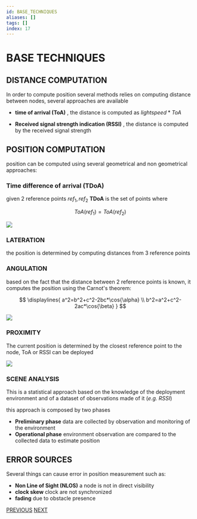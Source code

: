 ```yaml
---
id: BASE_TECHNIQUES
aliases: []
tags: []
index: 17
---
```


# BASE TECHNIQUES

## DISTANCE COMPUTATION

In order to compute position several methods relies on computing distance between nodes, several approaches are available

- **time of arrival (ToA)** , the distance is computed as $lightspeed*ToA$

- **Received signal strength indication (RSSI)** , the distance is computed by the received signal strength

## POSITION COMPUTATION

position can be computed using several geometrical and non geometrical approaches:

### Time difference of arrival (TDoA)

given 2 reference points $ref_1,ref_2$ **TDoA** is the set of points where

$$ToA(ref_1)=ToA(ref_2)$$

![](Pasted%20image%2020240608180440.png)

### LATERATION

the position is determined by computing distances from 3 reference points

### ANGULATION

based on the fact that the distance between 2 reference points is known, it computes the position using the Carnot's theorem:

$$
\displaylines{
a^2=b^2+c^2-2bc*\cos{\alpha} \\
b^2=a^2+c^2-2ac*\cos{\beta}
}
$$

![](Pasted%20image%2020240608180918.png)

### PROXIMITY

The current position is determined by the closest reference point to the node, ToA or RSSI can be deployed

![](Pasted%20image%2020240608181056.png)

### SCENE ANALYSIS

This is a statistical approach based on the knowledge of the deployment environment and of a dataset of observations made of it (*e.g. RSSI*)

this approach is composed by two phases

- **Preliminary phase** data are collected by observation and monitoring of the environment
- **Operational phase** environment observation are  compared to the collected data to estimate position

## ERROR SOURCES

Several things can cause error in position measurement such as:

- **Non Line of Sight (NLOS)** a node is not in direct visibility
- **clock skew**  clock are not synchronized
- **fading** due to obstacle presence

[PREVIOUS](pages/manets/CLUSTERING.md) [NEXT](pages/positioning_systems/TAXONOMY.md)
